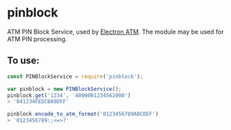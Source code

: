 # pinblock

ATM PIN Block Service, used by [Electron ATM](https://github.com/timgabets/electron-atm). The module may be used for ATM PIN processing. 

## To use:
```javascript
const PINBlockService = require('pinblock');

var pinblock = new PINBlockService();
pinblock.get('1234', '4000001234562000')
> '041234FEDCBA9DFF'

pinblock.encode_to_atm_format('0123456789ABCDEF')
> '0123456789:;<=>?'

```


